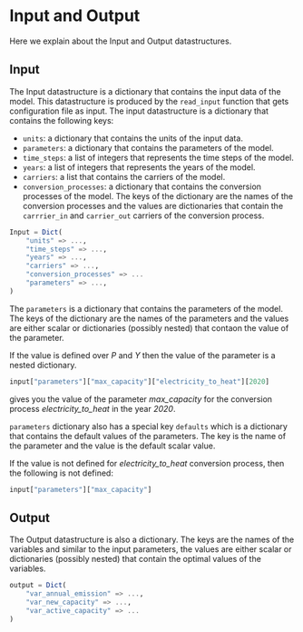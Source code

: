 # Input and Output

Here we explain about the Input and Output datastructures.

## Input

The Input datastructure is a dictionary that contains the input data of the model. This datastructure is produced by the `read_input` function that gets configuration file as input. The input datastructure is a dictionary that contains the following keys:

- `units`: a dictionary that contains the units of the input data.
- `parameters`: a dictionary that contains the parameters of the model.
- `time_steps`: a list of integers that represents the time steps of the model.
- `years`: a list of integers that represents the years of the model.
- `carriers`: a list that contains the carriers of the model.
- `conversion_processes`: a dictionary that contains the conversion processes of the model. The keys of the dictionary are the names of the conversion processes and the values are dictionaries that contain the `carrrier_in` and `carrier_out` carriers of the conversion process.

```julia
Input = Dict(
    "units" => ...,
    "time_steps" => ...,
    "years" => ...,
    "carriers" => ...,
    "conversion_processes" => ...
    "parameters" => ...,
)
```

The `parameters` is a dictionary that contains the parameters of the model. The keys of the dictionary are the names of the parameters and the values are either scalar or dictionaries (possibly nested) that contaon the value of the parameter.

If the value is defined over $P$ and $Y$ then the value of the parameter is a nested dictionary.

```julia
input["parameters"]["max_capacity"]["electricity_to_heat"][2020]
```

gives you the value of the parameter *max_capacity* for the conversion process *electricity_to_heat* in the year *2020*.

`parameters` dictionary also has a special key `defaults` which is a dictionary that contains the default values of the parameters. The key is the name of the parameter and the value is the default scalar value.

If the value is not defined for *electricity_to_heat* conversion process, then the following is not defined:

```julia
input["parameters"]["max_capacity"]
```

## Output

The Output datastructure is also a dictionary. The keys are the names of the variables and similar to the input parameters, the values are either scalar or dictionaries (possibly nested) that contain the optimal values of the variables.

```julia
output = Dict(
    "var_annual_emission" => ...,
    "var_new_capacity" => ...,
    "var_active_capacity" => ...
)
```

